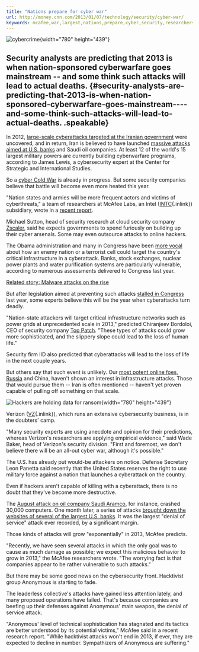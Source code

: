 ```yaml
---
title: "Nations prepare for cyber war"
url: http://money.cnn.com/2013/01/07/technology/security/cyber-war/
keywords: mcafee,war,largest,nations,prepare,cyber,security,researchers,grow,attacks,companies,cybersecurity,lead,infrastructure
---
```

![cybercrime](https://i2.cdn.turner.com/money/dam/assets/130102042908-cybercrime-tablet-large.jpg){width="780" height="439"}

Security analysts are predicting that 2013 is when nation-sponsored cyberwarfare goes mainstream \-- and some think such attacks will lead to actual deaths. {#security-analysts-are-predicting-that-2013-is-when-nation-sponsored-cyberwarfare-goes-mainstream----and-some-think-such-attacks-will-lead-to-actual-deaths. .speakable}
------------------------------------------------------------------------------------------------------------------------------------------------------------

In 2012, [large-scale cyberattacks targeted at the Iranian government](http://money.cnn.com/2012/05/30/technology/flame-virus/index.htm) were uncovered, and in return, Iran is believed to have launched [massive attacks aimed at U.S. banks](http://money.cnn.com/2012/11/05/technology/security/iran-cyberattack/index.html) and Saudi oil companies. At least 12 of the world\'s 15 largest military powers are currently building cyberwarfare programs, according to James Lewis, a cybersecurity expert at the Center for Strategic and International Studies.

So a [cyber Cold War](http://money.cnn.com/2011/07/28/technology/government_hackers/index.htm) is already in progress. But some security companies believe that battle will become even more heated this year.

\"Nation states and armies will be more frequent actors and victims of cyberthreats,\" a team of researchers at McAfee Labs, an Intel ([INTC](http://money.cnn.com/quote/quote.html?symb=INTC&source=story_quote_link){.inlink}) subsidiary, wrote in a [recent report](http://www.mcafee.com/us/resources/reports/rp-threat-predictions-2013.pdf).

Michael Sutton, head of security research at cloud security company [Zscaler](http://www.zscaler.com/), said he expects governments to spend furiously on building up their cyber arsenals. Some may even outsource attacks to online hackers.

The Obama administration and many in Congress have been [more vocal](http://money.cnn.com/2012/04/27/technology/cispa-cybersecurity/index.htm) about how an enemy nation or a terrorist cell could target the country\'s critical infrastructure in a cyberattack. Banks, stock exchanges, nuclear power plants and water purification systems are particularly vulnerable, according to numerous assessments delivered to Congress last year.

[Related story: Malware attacks on the rise](/2012/09/04/technology/malware-cyber-attacks/index.html)

But after legislation aimed at preventing such attacks [stalled in Congress](http://www.cnn.com/2012/08/02/politics/cybersecurity-act/index.html) last year, some experts believe this will be the year when cyberattacks turn deadly.

\"Nation-state attackers will target critical infrastructure networks such as power grids at unprecedented scale in 2013,\" predicted Chiranjeev Bordoloi, CEO of security company [Top Patch](http://www.toppatch.com/). \"These types of attacks could grow more sophisticated, and the slippery slope could lead to the loss of human life.\"

Security firm IID also predicted that cyberattacks will lead to the loss of life in the next couple years.

But others say that such event is unlikely. Our [most potent online foes, Russia](http://money.cnn.com/2011/07/27/technology/organized_cybercrime/) and China, haven\'t shown an interest in infrastructure attacks. Those that would pursue them \-- Iran is often mentioned \-- haven\'t yet proven capable of pulling off something on that scale.

![Hackers are holding data for ransom](https://i2.cdn.turner.com/money/dam/assets/121008072944-t-ransomware-hackers-00003312-tablet-large.jpg){width="780" height="439"}

Verizon ([VZ](http://money.cnn.com/quote/quote.html?symb=VZ&source=story_quote_link){.inlink}), which runs an extensive cybersecurity business, is in the doubters\' camp.

\"Many security experts are using anecdote and opinion for their predictions, whereas Verizon\'s researchers are applying empirical evidence,\" said Wade Baker, head of Verizon\'s security division. \"First and foremost, we don\'t believe there will be an all-out cyber war, although it\'s possible.\"

The U.S. has already put would-be attackers on notice. Defense Secretary Leon Panetta said recently that the United States reserves the right to use military force against a nation that launches a cyberattack on the country.

Even if hackers aren\'t capable of killing with a cyberattack, there is no doubt that they\'ve become more destructive.

The [August attack on oil company Saudi Aramco](http://money.cnn.com/2012/11/05/technology/security/iran-cyberattack/index.html), for instance, crashed 30,000 computers. One month later, a series of attacks [brought down the websites of several of the largest U.S. banks](http://money.cnn.com/2012/09/27/technology/bank-cyberattacks/index.html). It was the largest \"denial of service\" attack ever recorded, by a significant margin.

Those kinds of attacks will grow \"exponentially\" in 2013, McAfee predicts.

\"Recently, we have seen several attacks in which the only goal was to cause as much damage as possible; we expect this malicious behavior to grow in 2013,\" the McAfee researchers wrote. \"The worrying fact is that companies appear to be rather vulnerable to such attacks.\"

But there may be some good news on the cybersecurity front. Hacktivist group Anonymous is starting to fade.

The leaderless collective\'s attacks have gained less attention lately, and many proposed operations have failed. That\'s because companies are beefing up their defenses against Anonymous\' main weapon, the denial of service attack.

\"Anonymous\' level of technical sophistication has stagnated and its tactics are better understood by its potential victims,\" McAfee said in a recent research report. \"While hacktivist attacks won\'t end in 2013, if ever, they are expected to decline in number. Sympathizers of Anonymous are suffering.\"
